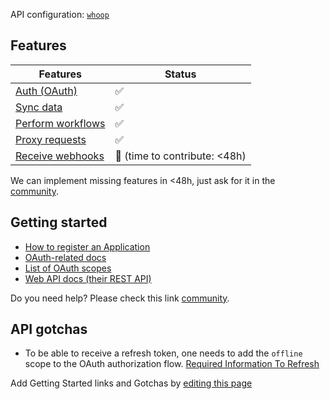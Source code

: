 API configuration: [`whoop`](https://terapi.dev/providers.yaml)

## Features

| Features | Status |
| - | - |
| [Auth (OAuth)](/integrate/guides/authorize-an-api) | ✅ |
| [Sync data](/integrate/guides/sync-data-from-an-api) | ✅ |
| [Perform workflows](/integrate/guides/perform-workflows-with-an-api) | ✅ |
| [Proxy requests](/integrate/guides/proxy-requests-to-an-api) | ✅ |
| [Receive webhooks](/integrate/guides/receive-webhooks-from-an-api) | 🚫 (time to contribute: &lt;48h) |

We can implement missing features in &lt;48h, just ask for it in the [community](https://terapi.dev/slack).

## Getting started

-   [How to register an Application](https://developer.whoop.com/docs/developing/overview/)
-   [OAuth-related docs](https://developer.whoop.com/docs/developing/oauth)
-   [List of OAuth scopes](https://developer.whoop.com/api#section/Authentication/OAuth)
-   [Web API docs (their REST API)](https://developer.whoop.com/api)

Do you need help? Please check this link [community](https://terapi.dev/slack).

## API gotchas

- To be able to receive a refresh token, one needs to add the `offline` scope to the OAuth authorization flow. [Required Information To Refresh](https://developer.whoop.com/docs/developing/oauth#receiving-a-refresh-token)

Add Getting Started links and Gotchas by [editing this page](https://github.com/terapihq/terapi/tree/master/docs-v2/integrations/all/whoop.mdx)
